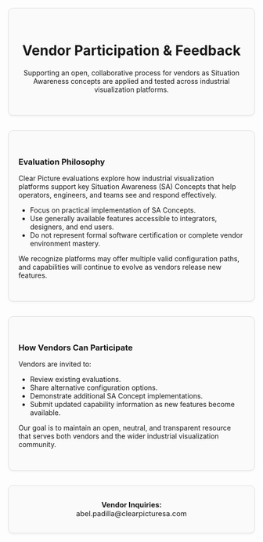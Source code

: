 <div style="border: 1px solid #ddd; border-radius: 10px; padding: 30px 20px; margin: 30px 0; background-color: #fafafa; box-shadow: 0 2px 4px rgba(0,0,0,0.05); text-align: center;">
  <div style="max-width: 650px; margin: 0 auto;">
    <h1 style="margin-bottom: 20px;">Vendor Participation & Feedback</h1>
    <p>Supporting an open, collaborative process for vendors as Situation Awareness concepts are applied and tested across industrial visualization platforms.</p>
  </div>
</div>

<div style="border: 1px solid #ddd; border-radius: 10px; padding: 30px 20px; margin: 30px 0; background-color: #fafafa; box-shadow: 0 2px 4px rgba(0,0,0,0.05);">
  <h3 style="margin-bottom: 15px;">Evaluation Philosophy</h3>

  Clear Picture evaluations explore how industrial visualization platforms support key Situation Awareness (SA) Concepts that help operators, engineers, and teams see and respond effectively.

  <ul>
    <li>Focus on practical implementation of SA Concepts.</li>
    <li>Use generally available features accessible to integrators, designers, and end users.</li>
    <li>Do not represent formal software certification or complete vendor environment mastery.</li>
  </ul>

  We recognize platforms may offer multiple valid configuration paths, and capabilities will continue to evolve as vendors release new features.
</div>

<div style="border: 1px solid #ddd; border-radius: 10px; padding: 30px 20px; margin: 30px 0; background-color: #fafafa; box-shadow: 0 2px 4px rgba(0,0,0,0.05);">
  <h3 style="margin-bottom: 15px;">How Vendors Can Participate</h3>

  Vendors are invited to:

  <ul>
    <li>Review existing evaluations.</li>
    <li>Share alternative configuration options.</li>
    <li>Demonstrate additional SA Concept implementations.</li>
    <li>Submit updated capability information as new features become available.</li>
  </ul>

  Our goal is to maintain an open, neutral, and transparent resource that serves both vendors and the wider industrial visualization community.
</div>

<div style="border: 1px solid #ddd; border-radius: 10px; padding: 30px 20px; margin: 30px 0; background-color: #fafafa; box-shadow: 0 2px 4px rgba(0,0,0,0.05); text-align: center;">
  <div style="display: inline-block; text-align: center;">
    <p style="font-size: 1.05em; margin: 0;">
      <b>Vendor Inquiries:</b><br>
      abel.padilla@clearpicturesa.com
    </p>
  </div>
</div>
